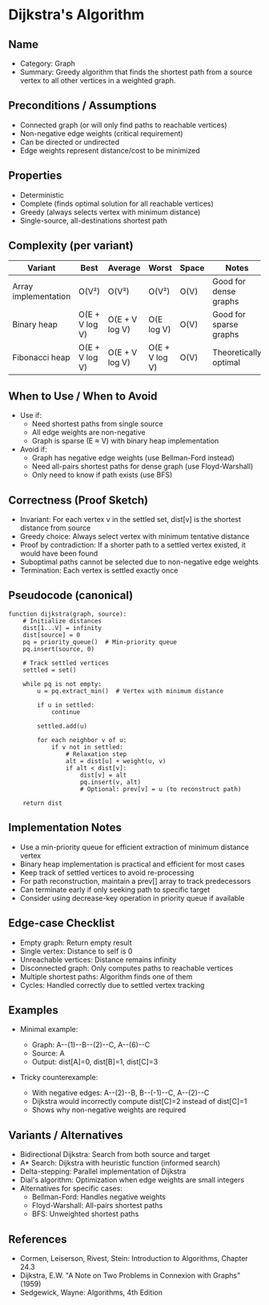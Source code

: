 # Dijkstra's Algorithm

## Name
- Category: Graph
- Summary: Greedy algorithm that finds the shortest path from a source vertex to all other vertices in a weighted graph.

## Preconditions / Assumptions
- Connected graph (or will only find paths to reachable vertices)
- Non-negative edge weights (critical requirement)
- Can be directed or undirected
- Edge weights represent distance/cost to be minimized

## Properties
- Deterministic
- Complete (finds optimal solution for all reachable vertices)
- Greedy (always selects vertex with minimum distance)
- Single-source, all-destinations shortest path

## Complexity (per variant)
| Variant | Best | Average | Worst | Space | Notes |
|---|---|---|---|---|---|
| Array implementation | O(V²) | O(V²) | O(V²) | O(V) | Good for dense graphs |
| Binary heap | O(E + V log V) | O(E + V log V) | O(E log V) | O(V) | Good for sparse graphs |
| Fibonacci heap | O(E + V log V) | O(E + V log V) | O(E + V log V) | O(V) | Theoretically optimal |

## When to Use / When to Avoid
- Use if:
  - Need shortest paths from single source
  - All edge weights are non-negative
  - Graph is sparse (E ≈ V) with binary heap implementation
- Avoid if:
  - Graph has negative edge weights (use Bellman-Ford instead)
  - Need all-pairs shortest paths for dense graph (use Floyd-Warshall)
  - Only need to know if path exists (use BFS)

## Correctness (Proof Sketch)
- Invariant: For each vertex v in the settled set, dist[v] is the shortest distance from source
- Greedy choice: Always select vertex with minimum tentative distance
- Proof by contradiction: If a shorter path to a settled vertex existed, it would have been found
- Suboptimal paths cannot be selected due to non-negative edge weights
- Termination: Each vertex is settled exactly once

## Pseudocode (canonical)
```pseudo
function dijkstra(graph, source):
    # Initialize distances
    dist[1...V] = infinity
    dist[source] = 0
    pq = priority_queue()  # Min-priority queue
    pq.insert(source, 0)
    
    # Track settled vertices
    settled = set()
    
    while pq is not empty:
        u = pq.extract_min()  # Vertex with minimum distance
        
        if u in settled:
            continue
        
        settled.add(u)
        
        for each neighbor v of u:
            if v not in settled:
                # Relaxation step
                alt = dist[u] + weight(u, v)
                if alt < dist[v]:
                    dist[v] = alt
                    pq.insert(v, alt)
                    # Optional: prev[v] = u (to reconstruct path)
    
    return dist
```

## Implementation Notes
- Use a min-priority queue for efficient extraction of minimum distance vertex
- Binary heap implementation is practical and efficient for most cases
- Keep track of settled vertices to avoid re-processing
- For path reconstruction, maintain a prev[] array to track predecessors
- Can terminate early if only seeking path to specific target
- Consider using decrease-key operation in priority queue if available

## Edge-case Checklist
- Empty graph: Return empty result
- Single vertex: Distance to self is 0
- Unreachable vertices: Distance remains infinity
- Disconnected graph: Only computes paths to reachable vertices
- Multiple shortest paths: Algorithm finds one of them
- Cycles: Handled correctly due to settled vertex tracking

## Examples
- Minimal example:
  - Graph: A--(1)--B--(2)--C, A--(6)--C
  - Source: A
  - Output: dist[A]=0, dist[B]=1, dist[C]=3
  
- Tricky counterexample:
  - With negative edges: A--(2)--B, B--(-1)--C, A--(2)--C
  - Dijkstra would incorrectly compute dist[C]=2 instead of dist[C]=1
  - Shows why non-negative weights are required

## Variants / Alternatives
- Bidirectional Dijkstra: Search from both source and target
- A* Search: Dijkstra with heuristic function (informed search)
- Delta-stepping: Parallel implementation of Dijkstra
- Dial's algorithm: Optimization when edge weights are small integers
- Alternatives for specific cases:
  - Bellman-Ford: Handles negative weights
  - Floyd-Warshall: All-pairs shortest paths
  - BFS: Unweighted shortest paths

## References
- Cormen, Leiserson, Rivest, Stein: Introduction to Algorithms, Chapter 24.3
- Dijkstra, E.W. "A Note on Two Problems in Connexion with Graphs" (1959)
- Sedgewick, Wayne: Algorithms, 4th Edition 